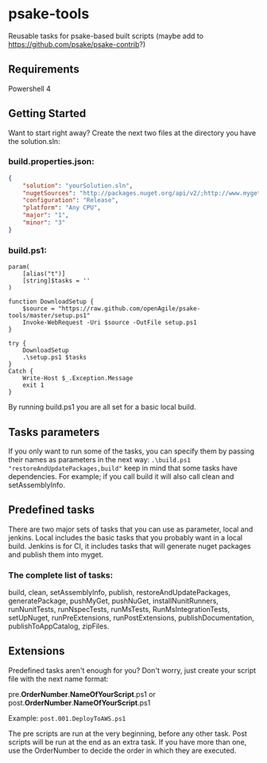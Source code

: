 psake-tools
=======================

Reusable tasks for psake-based built scripts (maybe add to https://github.com/psake/psake-contrib?)
## Requirements
Powershell 4

## Getting Started
Want to start right away? Create the next two files at the directory you have the solution.sln:

### build.properties.json:
```json
{
    "solution": "yourSolution.sln",
    "nugetSources": "http://packages.nuget.org/api/v2/;http://www.myget.org/F/versionone/api/v2/",
    "configuration": "Release",
    "platform": "Any CPU",
    "major": "1",
    "minor": "3"
}
```

### build.ps1:
```
param(
    [alias("t")]
    [string]$tasks = ''
)

function DownloadSetup {
    $source = "https://raw.github.com/openAgile/psake-tools/master/setup.ps1"
    Invoke-WebRequest -Uri $source -OutFile setup.ps1
}

try {
    DownloadSetup
    .\setup.ps1 $tasks
}
Catch {
    Write-Host $_.Exception.Message
    exit 1
}
```

By running build.ps1 you are all set for a basic local build.

## Tasks parameters
If you only want to run some of the tasks, you can specify them by passing their names as parameters in the next way:
``.\build.ps1 "restoreAndUpdatePackages,build"``
keep in mind that some tasks have dependencies. For example; if you call build it will also call clean and setAssemblyInfo.

## Predefined tasks
There are two major sets of tasks that you can use as parameter, local and jenkins. Local includes the basic tasks that you probably want in a local build. Jenkins is for CI, it includes tasks that will generate nuget packages and publish them into myget.

### The complete list of tasks:

build, clean, setAssemblyInfo, publish, restoreAndUpdatePackages, generatePackage, pushMyGet, pushNuGet, installNunitRunners, runNunitTests, runNspecTests, runMsTests, RunMsIntegrationTests, setUpNuget, runPreExtensions, runPostExtensions, publishDocumentation, publishToAppCatalog, zipFiles.


## Extensions
Predefined tasks aren't enough for you? Don't worry, just create your script file with the next name format:

pre.**OrderNumber**.**NameOfYourScript**.ps1
or
post.**OrderNumber**.**NameOfYourScript**.ps1

Example: `post.001.DeployToAWS.ps1`

The pre scripts are run at the very beginning, before any other task. Post scripts will be run at the end as an extra task. If you have more than one, use the OrderNumber to decide the order in which they are executed.
